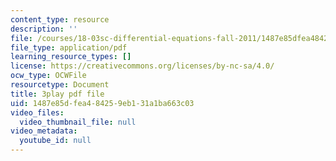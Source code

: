```yaml
---
content_type: resource
description: ''
file: /courses/18-03sc-differential-equations-fall-2011/1487e85dfea484259eb131a1ba663c03_te6Mplq3DCU.pdf
file_type: application/pdf
learning_resource_types: []
license: https://creativecommons.org/licenses/by-nc-sa/4.0/
ocw_type: OCWFile
resourcetype: Document
title: 3play pdf file
uid: 1487e85d-fea4-8425-9eb1-31a1ba663c03
video_files:
  video_thumbnail_file: null
video_metadata:
  youtube_id: null
---
```

